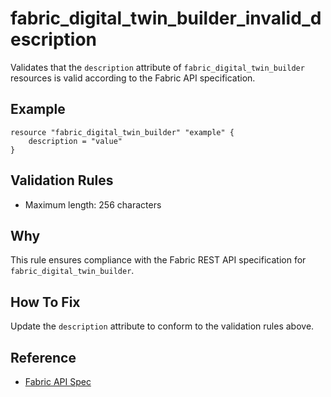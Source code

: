 # fabric_digital_twin_builder_invalid_description

Validates that the `description` attribute of `fabric_digital_twin_builder` resources is valid according to the Fabric API specification.

## Example

```hcl
resource "fabric_digital_twin_builder" "example" {
    description = "value"
}
```

## Validation Rules

- Maximum length: 256 characters


## Why

This rule ensures compliance with the Fabric REST API specification for `fabric_digital_twin_builder`.

## How To Fix

Update the `description` attribute to conform to the validation rules above.

## Reference

- [Fabric API Spec](https://github.com/microsoft/fabric-rest-api-specs/tree/main/digitalTwinBuilder/definitions.json)
